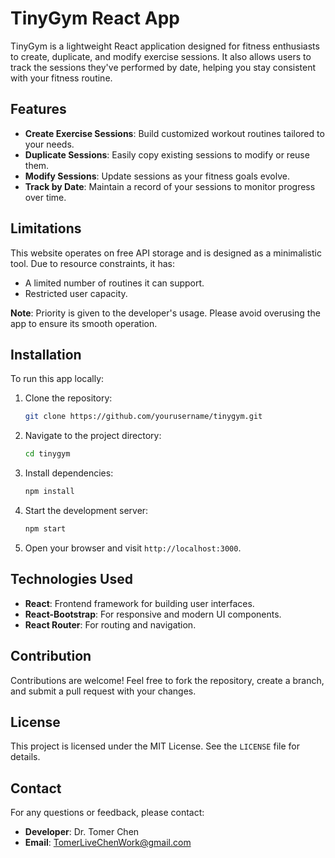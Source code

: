 # TinyGym React App

TinyGym is a lightweight React application designed for fitness enthusiasts to create, duplicate, and modify exercise sessions. It also allows users to track the sessions they've performed by date, helping you stay consistent with your fitness routine.

## Features
- **Create Exercise Sessions**: Build customized workout routines tailored to your needs.
- **Duplicate Sessions**: Easily copy existing sessions to modify or reuse them.
- **Modify Sessions**: Update sessions as your fitness goals evolve.
- **Track by Date**: Maintain a record of your sessions to monitor progress over time.

## Limitations
This website operates on free API storage and is designed as a minimalistic tool. Due to resource constraints, it has:
- A limited number of routines it can support.
- Restricted user capacity.

**Note**: Priority is given to the developer's usage. Please avoid overusing the app to ensure its smooth operation.

## Installation
To run this app locally:
1. Clone the repository:
   ```bash
   git clone https://github.com/yourusername/tinygym.git
   ```
2. Navigate to the project directory:
   ```bash
   cd tinygym
   ```
3. Install dependencies:
   ```bash
   npm install
   ```
4. Start the development server:
   ```bash
   npm start
   ```
5. Open your browser and visit `http://localhost:3000`.

## Technologies Used
- **React**: Frontend framework for building user interfaces.
- **React-Bootstrap**: For responsive and modern UI components.
- **React Router**: For routing and navigation.

## Contribution
Contributions are welcome! Feel free to fork the repository, create a branch, and submit a pull request with your changes.

## License
This project is licensed under the MIT License. See the `LICENSE` file for details.

## Contact
For any questions or feedback, please contact:
- **Developer**: Dr. Tomer Chen
- **Email**: TomerLiveChenWork@gmail.com

